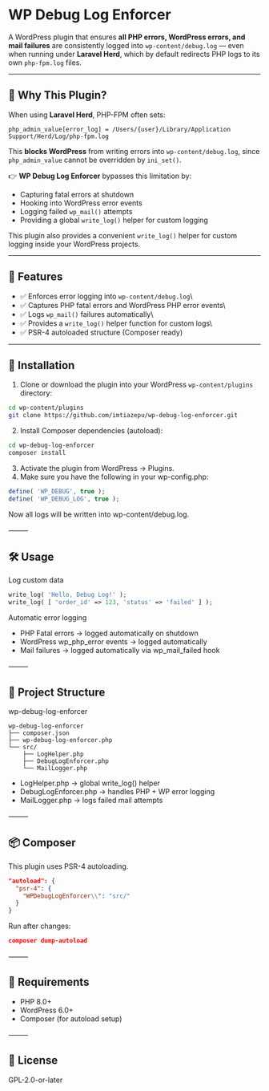 # WP Debug Log Enforcer

A WordPress plugin that ensures **all PHP errors, WordPress errors, and mail failures** are consistently logged into `wp-content/debug.log` — even when running under **Laravel Herd**, which by default redirects PHP logs to its own `php-fpm.log` files.

---

## 🚀 Why This Plugin?

When using **Laravel Herd**, PHP-FPM often sets:
```text
php_admin_value[error_log] = /Users/{user}/Library/Application Support/Herd/Log/php-fpm.log
```
This **blocks WordPress** from writing errors into `wp-content/debug.log`, since `php_admin_value` cannot be overridden by `ini_set()`.

👉 **WP Debug Log Enforcer** bypasses this limitation by:
- Capturing fatal errors at shutdown
- Hooking into WordPress error events
- Logging failed `wp_mail()` attempts
- Providing a global `write_log()` helper for custom logging


This plugin also provides a convenient `write_log()` helper for custom logging inside your WordPress projects.

---

## 🚀 Features
- ✅ Enforces error logging into `wp-content/debug.log`\
- ✅ Captures PHP fatal errors and WordPress PHP error events\
- ✅ Logs `wp_mail()` failures automatically\
- ✅ Provides a `write_log()` helper function for custom logs\
- ✅ PSR-4 autoloaded structure (Composer ready)

---

## 📂 Installation

   1. Clone or download the plugin into your WordPress `wp-content/plugins` directory:

   ```bash
  cd wp-content/plugins
   git clone https://github.com/imtiazepu/wp-debug-log-enforcer.git
```
  2. Install Composer dependencies (autoload):
```bash
cd wp-debug-log-enforcer
composer install
```
 3. Activate the plugin from WordPress → Plugins.
 4. Make sure you have the following in your wp-config.php:

```php
define( 'WP_DEBUG', true );
define( 'WP_DEBUG_LOG', true );
```

Now all logs will be written into wp-content/debug.log.

⸻

## 🛠 Usage

Log custom data

```php
write_log( 'Hello, Debug Log!' );
write_log( [ 'order_id' => 123, 'status' => 'failed' ] );
```

Automatic error logging
-   PHP Fatal errors → logged automatically on shutdown
-   WordPress wp_php_error events → logged automatically
-   Mail failures → logged automatically via wp_mail_failed hook

⸻

## 📂 Project Structure

wp-debug-log-enforcer

```text
wp-debug-log-enforcer
├── composer.json
├── wp-debug-log-enforcer.php
└── src/
    ├── LogHelper.php
    ├── DebugLogEnforcer.php
    └── MailLogger.php
```
 -  LogHelper.php → global write_log() helper
 -  DebugLogEnforcer.php → handles PHP + WP error logging
 -  MailLogger.php → logs failed mail attempts

⸻

## 📦 Composer

This plugin uses PSR-4 autoloading.

```JSON
"autoload": {
  "psr-4": {
    "WPDebugLogEnforcer\\": "src/"
  }
}
```

Run after changes:
```JSON
composer dump-autoload
```
⸻

## 📝 Requirements
-   PHP 8.0+
-   WordPress 6.0+
-   Composer (for autoload setup)

⸻

## 📜 License

GPL-2.0-or-later
